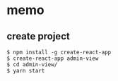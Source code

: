 # memo

## create project

```
$ npm install -g create-react-app
$ create-react-app admin-view
$ cd admin-view/
$ yarn start
```